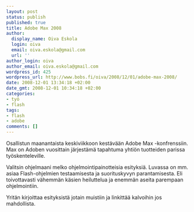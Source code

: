```yaml
---
layout: post
status: publish
published: true
title: Adobe Max 2008
author:
  display_name: Oiva Eskola
  login: oiva
  email: oiva.eskola@gmail.com
  url: ''
author_login: oiva
author_email: oiva.eskola@gmail.com
wordpress_id: 425
wordpress_url: http://www.bobs.fi/oiva/2008/12/01/adobe-max-2008/
date: 2008-12-01 13:34:18 +02:00
date_gmt: 2008-12-01 10:34:18 +02:00
categories:
- työ
- flash
tags:
- flash
- adobe
comments: []
---
```

<p>Osallistun maanantaista keskiviikkoon kestävään Adobe Max -konfrenssiin. Max on Adoben vuosittain järjestämä tapahtuma yhtiön tuotteiden parissa työskenteleville.</p>
<p>Valitsin ohjelmaani melko ohjelmointipainotteisia esityksiä. Luvassa on mm. asiaa Flash-ohjelmien testaamisesta ja suorituskyvyn parantamisesta. Eli toivottavasti vähemmän käsien heiluttelua ja enemmän aseita parempaan ohjelmointiin.</p>
<p>Yritän kirjoittaa esityksistä jotain muistiin ja linkittää kalvoihin jos mahdollista.</p>
